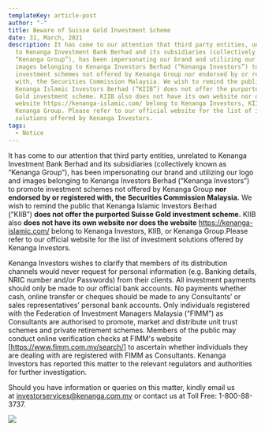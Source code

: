 ```yaml
---
templateKey: article-post
author: "-"
title: Beware of Suisse Gold Investment Scheme
date: 31, March, 2021
description: It has come to our attention that third party entities, unrelated
  to Kenanga Investment Bank Berhad and its subsidiaries (collectively known as
  “Kenanga Group”), has been impersonating our brand and utilizing our logo and
  images belonging to Kenanga Investors Berhad (“Kenanga Investors”) to promote
  investment schemes not offered by Kenanga Group nor endorsed by or registered
  with, the Securities Commission Malaysia. We wish to remind the public that
  Kenanga Islamic Investors Berhad (“KIIB”) does not offer the purported Suisse
  Gold investment scheme. KIIB also does not have its own website nor does the
  website https://kenanga-islamic.com/ belong to Kenanga Investors, KIIB, or
  Kenanga Group. Please refer to our official website for the list of investment
  solutions offered by Kenanga Investors.
tags:
  - Notice
---
```

It has come to our attention that third party entities, unrelated to Kenanga Investment Bank Berhad and its subsidiaries (collectively known as “Kenanga Group”), has been impersonating our brand and utilizing our logo and images belonging to Kenanga Investors Berhad (“Kenanga Investors”) to promote investment schemes not offered by Kenanga Group **nor endorsed by or registered with, the Securities Commission Malaysia.** We wish to remind the public that Kenanga Islamic Investors Berhad (“KIIB”) **does not offer the purported Suisse Gold investment scheme.** KIIB also **does not have its own website nor does the website** <https://kenanga-islamic.com/> belong to Kenanga Investors, KIIB, or Kenanga Group.Please refer to our official website for the list of investment solutions offered by Kenanga Investors.

Kenanga Investors wishes to clarify that members of its distribution channels would never request for personal information (e.g. Banking details, NRIC number and/or Passwords) from their clients. All investment payments should only be made to our official bank accounts. No payments whether cash, online transfer or cheques should be made to any Consultants’ or sales representatives’ personal bank accounts. Only individuals registered with the Federation of Investment Managers Malaysia (“FIMM”) as Consultants are authorised to promote, market and distribute unit trust schemes and private retirement schemes. Members of the public may conduct online verification checks at FIMM's website [<https://www.fimm.com.my/search/>] to ascertain whether individuals they are dealing with are registered with FIMM as Consultants. Kenanga Investors has reported this matter to the relevant regulators and authorities for further investigation.

Should you have information or queries on this matter, kindly email us at [investorservices@kenanga.com.my](mailto:investorservices@kenanga.com.my) or contact us at Toll Free: 1-800-88-3737.

![](/img/new-scam.jpg)